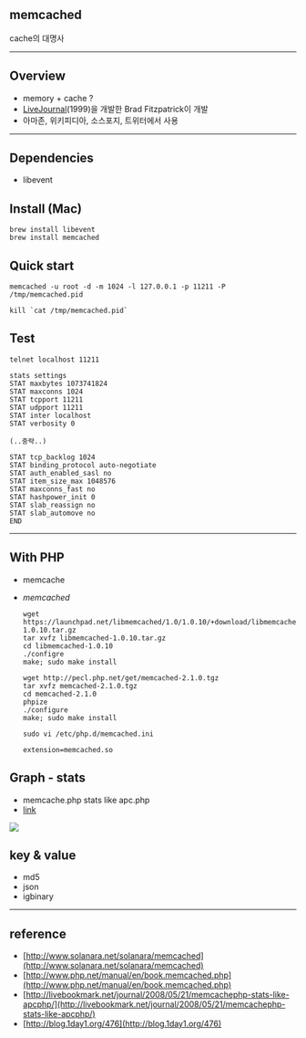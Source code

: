 ## memcached

cache의 대명사


***


## Overview

* memory + cache ?
* [LiveJournal](http://code.livejournal.org/trac)(1999)을 개발한 Brad Fitzpatrick이 개발
* 아마존, 위키피디아, 소스포지, 트위터에서 사용


***


## Dependencies

* libevent

## Install (Mac)
    brew install libevent
    brew install memcached

## Quick start

    memcached -u root -d -m 1024 -l 127.0.0.1 -p 11211 -P /tmp/memcached.pid

    kill `cat /tmp/memcached.pid`


##  Test

    telnet localhost 11211

    stats settings
    STAT maxbytes 1073741824
    STAT maxconns 1024
    STAT tcpport 11211
    STAT udpport 11211
    STAT inter localhost
    STAT verbosity 0

    (..중략..)

    STAT tcp_backlog 1024
    STAT binding_protocol auto-negotiate
    STAT auth_enabled_sasl no
    STAT item_size_max 1048576
    STAT maxconns_fast no
    STAT hashpower_init 0
    STAT slab_reassign no
    STAT slab_automove no
    END


***


## With PHP

* memcache
* *memcached*

    ```
    wget https://launchpad.net/libmemcached/1.0/1.0.10/+download/libmemcached-1.0.10.tar.gz
    tar xvfz libmemcached-1.0.10.tar.gz
    cd libmemcached-1.0.10
    ./configre
    make; sudo make install

    wget http://pecl.php.net/get/memcached-2.1.0.tgz
    tar xvfz memcached-2.1.0.tgz
    cd memcached-2.1.0
    phpize
    ./configure
    make; sudo make install

    sudo vi /etc/php.d/memcached.ini

    extension=memcached.so
    ```


## Graph - stats

* memcache.php stats like apc.php
* [link](http://livebookmark.net/journal/2008/05/21/memcachephp-stats-like-apcphp/)

![](http://livebookmark.net/journal/wp-content/uploads/2008/05/memcache.png)

## key & value

* md5
* json
* igbinary

*** 

## reference

* [http://www.solanara.net/solanara/memcached](http://www.solanara.net/solanara/memcached)
* [http://www.php.net/manual/en/book.memcached.php](http://www.php.net/manual/en/book.memcached.php)
* [http://livebookmark.net/journal/2008/05/21/memcachephp-stats-like-apcphp/](http://livebookmark.net/journal/2008/05/21/memcachephp-stats-like-apcphp/)
* [http://blog.1day1.org/476](http://blog.1day1.org/476)
